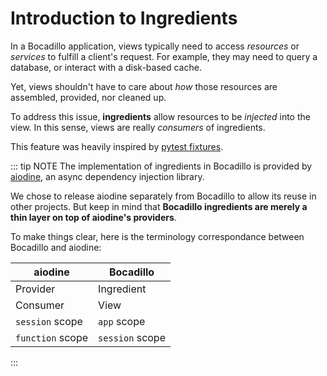 # Introduction to Ingredients

In a Bocadillo application, views typically need to access _resources_ or _services_ to fulfill a client's request. For example, they may need to query a database, or interact with a disk-based cache.

Yet, views shouldn't have to care about _how_ those resources are assembled, provided, nor cleaned up.

To address this issue, **ingredients** allow resources to be _injected_ into the view. In this sense, views are really _consumers_ of ingredients.

This feature was heavily inspired by [pytest fixtures](https://docs.pytest.org/en/latest/ingredient.html).

::: tip NOTE
The implementation of ingredients in Bocadillo is provided by [aiodine](https://github.com/bocadilloproject/aiodine), an async dependency injection library.

We chose to release aiodine separately from Bocadillo to allow its reuse in other projects. But keep in mind that **Bocadillo ingredients are merely a thin layer on top of aiodine's providers**.

To make things clear, here is the terminology correspondance between Bocadillo and aiodine:

| aiodine          | Bocadillo       |
| ---------------- | --------------- |
| Provider         | Ingredient      |
| Consumer         | View            |
| `session` scope  | `app` scope     |
| `function` scope | `session` scope |

:::
